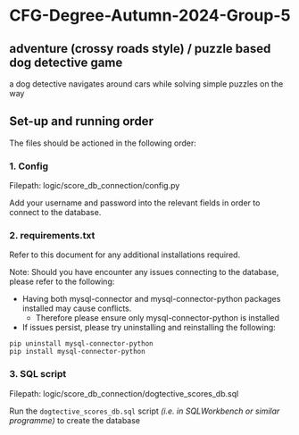 # CFG-Degree-Autumn-2024-Group-5
## adventure (crossy roads style) / puzzle based dog detective game

a dog detective navigates around cars while solving simple puzzles on the way


## Set-up and running order

The files should be actioned in the following order:

### 1. Config
Filepath: logic/score_db_connection/config.py

Add your username and password into the relevant fields in order to connect to the database.

### 2. requirements.txt
Refer to this document for any additional installations required.

Note: Should you have encounter any issues connecting to the database, please refer to the following:

- Having both mysql-connector and mysql-connector-python packages installed may cause conflicts.
  - Therefore please ensure only mysql-connector-python is installed
- If issues persist, please try uninstalling and reinstalling the following:
```
pip uninstall mysql-connector-python
pip install mysql-connector-python
```
 
### 3. SQL script
Filepath: logic/score_db_connection/dogtective_scores_db.sql

Run the `dogtective_scores_db.sql` script _(i.e. in SQLWorkbench or similar programme)_ to create the database